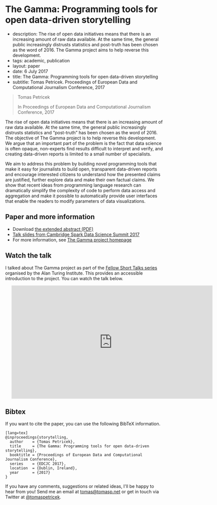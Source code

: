 ﻿# The Gamma: Programming tools for open data-driven storytelling

 - description:  The rise of open data initiatives means that there is an increasing amount of raw
    data available. At the same time, the general public increasingly distrusts statistics and
    post-truth has been chosen as the word of 2016. The Gamma project aims to help reverse this development.
 - tags: academic, publication
 - layout: paper
 - date: 6 July 2017
 - title: The Gamma: Programming tools for open data-driven storytelling
 - subtitle: Tomas Petricek. Proceedings of European Data and Computational Journalism Conference, 2017

> Tomas Petricek
>
> In Proceedings of European Data and Computational Journalism Conference, 2017

The rise of open data initiatives means that there is an increasing amount of raw data available.
At the same time, the general public increasingly distrusts statistics and “post-truth” has been
chosen as the word of 2016. The objective of The Gamma project is to help reverse this
development. We argue that an important part of the problem is the fact that data science is
often opaque, non-experts find results difficult to interpret and verify, and creating data-driven
reports is limited to a small number of specialists.

We aim to address this problem by building novel programming tools that make it easy for journalists
to build open, transparent data-driven reports and encourage interested citizens to understand how
the presented claims are justified, further explore data and make their own factual claims. We show
that recent ideas from programming language research can dramatically simplify the complexity of
code to perform data access and aggregation and make it possible to automatically provide user
interfaces that enable the readers to modify parameters of data visualizations.

## Paper and more information

 - Download [the extended abstract (PDF)](abstract.pdf)
 - [Talk slides from Cambridge Spark Data Science Summit 2017](http://tpetricek.github.io/Talks/2017/thegamma-data-science/)
 - For more information, see [The Gamma project homepage](http://thegamma.net)

## Watch the talk

I talked about The Gamma project as part of the [Fellow Short Talks series](https://www.youtube.com/channel/UCcr5vuAH5TPlYox-QLj4ySw)
organised by the Alan Turing Institute. This provides an accessible introduction to the project.
You can watch the talk below.

<div style="padding-left:20px">
<iframe width="640" height="360" src="https://www.youtube.com/embed/aHjgpmzFjOA" frameborder="0" allowfullscreen></iframe>
</div>

## <a id="cite">Bibtex</a>
If you want to cite the paper, you can use the following BibTeX information.

    [lang=tex]
    @inproceedings{storytelling,
      author    = {Tomas Petricek},
      title     = {The Gamma: Programming tools for open data-driven storytelling},
      booktitle = {Proceedings of European Data and Computational Journalism Conference},
      series    = {EDCJC 2017},
      location  = {Dublin, Ireland},
      year      = {2017}
    }

If you have any comments, suggestions or related ideas, I'll be happy to
hear from you! Send me an email at [tomas@tomasp.net](mailto:tomas@tomasp.net)
or get in touch via Twitter at [@tomaspetricek](http://twitter.com/tomaspetricek).
